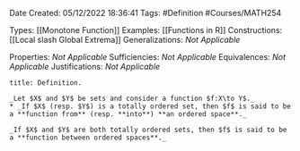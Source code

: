 <div class="topSpace"></div>

Date Created: 05/12/2022 18:36:41
Tags: #Definition #Courses/MATH254

Types: [[Monotone Function]]
Examples: [[Functions in R]]
Constructions: [[Local slash Global Extrema]]
Generalizations: _Not Applicable_

Properties: _Not Applicable_
Sufficiencies: _Not Applicable_
Equivalences: _Not Applicable_
Justifications: _Not Applicable_

``` ad-Definition
title: Definition.

_Let $X$ and $Y$ be sets and consider a function $f:X\to Y$._
* _If $X$ (resp. $Y$) is a totally ordered set, then $f$ is said to be a **function from** (resp. **into**) **an ordered space**._

_If $X$ and $Y$ are both totally ordered sets, then $f$ is said to be a **function between ordered spaces**._

```
